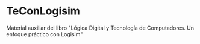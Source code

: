 # TeConLogisim
Material auxiliar del libro "Lógica Digital y Tecnología de Computadores. Un enfoque práctico con Logisim"
